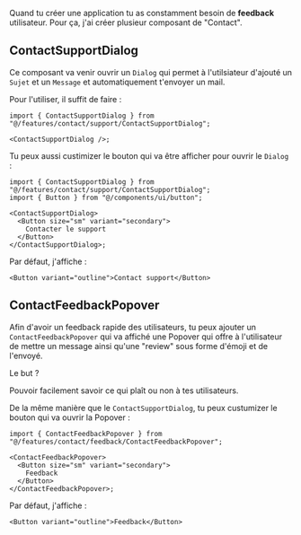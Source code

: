 Quand tu créer une application tu as constamment besoin de **feedback** utilisateur. Pour ça, j'ai créer plusieur composant de "Contact".

## ContactSupportDialog

Ce composant va venir ouvrir un `Dialog` qui permet à l'utilsiateur d'ajouté un `Sujet` et un `Message` et automatiquement t'envoyer un mail.

Pour l'utiliser, il suffit de faire :

```tsx
import { ContactSupportDialog } from "@/features/contact/support/ContactSupportDialog";

<ContactSupportDialog />;
```

Tu peux aussi custimizer le bouton qui va être afficher pour ouvrir le `Dialog` :

```tsx
import { ContactSupportDialog } from "@/features/contact/support/ContactSupportDialog";
import { Button } from "@/components/ui/button";

<ContactSupportDialog>
  <Button size="sm" variant="secondary">
    Contacter le support
  </Button>
</ContactSupportDialog>;
```

Par défaut, j'affiche :

```tsx
<Button variant="outline">Contact support</Button>
```

## ContactFeedbackPopover

Afin d'avoir un feedback rapide des utilisateurs, tu peux ajouter un `ContactFeedbackPopover` qui va affiché une Popover qui offre à l'utilisateur de mettre un message ainsi qu'une "review" sous forme d'émoji et de l'envoyé.

Le but ?

Pouvoir facilement savoir ce qui plaît ou non à tes utilisateurs.

De la même manière que le `ContactSupportDialog`, tu peux custumizer le bouton qui va ouvrir la Popover :

```tsx
import { ContactFeedbackPopover } from "@/features/contact/feedback/ContactFeedbackPopover";

<ContactFeedbackPopover>
  <Button size="sm" variant="secondary">
    Feedback
  </Button>
</ContactFeedbackPopover>;
```

Par défaut, j'affiche :

```tsx
<Button variant="outline">Feedback</Button>
```

